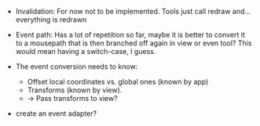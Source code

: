 * Invalidation: For now not to be implemented. Tools just call redraw and… everything is redrawn

* Event path: Has a lot of repetition so far, maybe it is better to convert it to a mousepath that is then branched off again in view or even tool? This would mean having a switch-case, I guess.
* The event conversion needs to know: 
  * Offset local coordinates vs. global ones (known by app)
  * Transforms (known by view). 
  * → Pass transforms to view?
* create an event adapter?